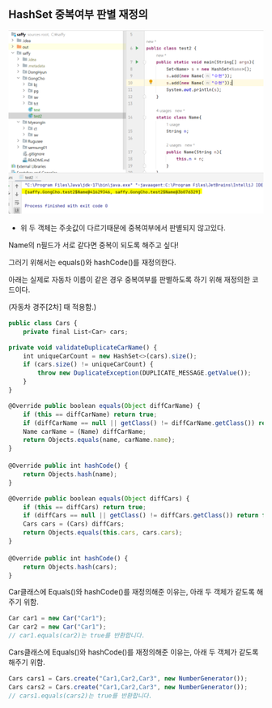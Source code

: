 ## HashSet 중복여부 판별 재정의

<img src="../image/HashSetTest.png" >

- 위 두 객체는 주솟값이 다르기때문에 중복여부에서 판별되지 않고있다.

Name의 n필드가 서로 같다면 중복이 되도록 해주고 싶다!

그러기 위해서는 equals()와 hashCode()를 재정의한다.

아래는 실제로 자동차 이름이 같은 경우 중복여부를 판별하도록 하기 위해 재정의한 코드이다.

(자동차 경주[2차] 때 적용함.)

```jsx
public class Cars {
    private final List<Car> cars;
```

```jsx
private void validateDuplicateCarName() {
    int uniqueCarCount = new HashSet<>(cars).size();
    if (cars.size() != uniqueCarCount) {
        throw new DuplicateException(DUPLICATE_MESSAGE.getValue());
    }
}
```

```jsx
@Override public boolean equals(Object diffCarName) {
    if (this == diffCarName) return true;
    if (diffCarName == null || getClass() != diffCarName.getClass()) return false;
    Name carName = (Name) diffCarName;
    return Objects.equals(name, carName.name);
}

@Override public int hashCode() {
    return Objects.hash(name);
}
```

```jsx
@Override public boolean equals(Object diffCars) {
    if (this == diffCars) return true;
    if (diffCars == null || getClass() != diffCars.getClass()) return false;
    Cars cars = (Cars) diffCars;
    return Objects.equals(this.cars, cars.cars);
}

@Override public int hashCode() {
    return Objects.hash(cars);
}
```

Car클래스에 Equals()와 hashCode()를 재정의해준 이유는, 아래 두 객체가 같도록 해주기 위함.

```jsx
Car car1 = new Car("Car1");
Car car2 = new Car("Car1");
// car1.equals(car2)는 true를 반환합니다.
```

Cars클래스에 Equals()와 hashCode()를 재정의해준 이유는, 아래 두 객체가 같도록 해주기 위함.

```jsx
Cars cars1 = Cars.create("Car1,Car2,Car3", new NumberGenerator());
Cars cars2 = Cars.create("Car1,Car2,Car3", new NumberGenerator());
// cars1.equals(cars2)는 true를 반환합니다.
```
